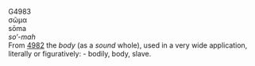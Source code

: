 <body>
  <p>G4983<br>  σῶμα  <br> sōma  <br><i>so‘-mah </i><br>From <a href="g4982.htm">4982</a>  the <i>body</i> (as a <i>sound</i> whole), used in a very wide application, literally or figuratively: - bodily, body, slave.<br></p>
 </body>